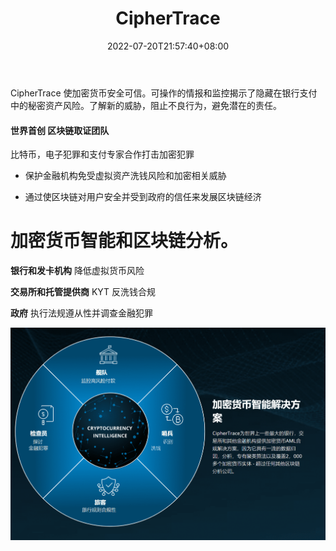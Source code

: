 ﻿---
weight: 
title: "CipherTrace"
description: "CipherTrace 使加密货币安全可信"
date: 2022-07-20T21:57:40+08:00
lastmod: 2022-07-20T16:45:40+08:00
draft: false
authors: ["MineW"]
featuredImage: "ciphertrace.jpg"
link: "https://ciphertrace.com/"
tags: ["安全机构","CipherTrace"]
categories: ["navigation"]
navigation: ["安全机构"]
lightgallery: true
toc: true
pinned: false
recommend: false
recommend1: false
---
CipherTrace 使加密货币安全可信。可操作的情报和监控揭示了隐藏在银行支付中的秘密资产风险。了解新的威胁，阻止不良行为，避免潜在的责任。

#### 世界首创 区块链取证团队

比特币，电子犯罪和支付专家合作打击加密犯罪

- 保护金融机构免受虚拟资产洗钱风险和加密相关威胁

- 通过使区块链对用户安全并受到政府的信任来发展区块链经济

# 加密货币智能和区块链分析。

**银行和发卡机构**
降低虚拟货币风险

**交易所和托管提供商**
KYT 反洗钱合规

**政府**
执行法规遵从性并调查金融犯罪

![image-20220720165729827](image-20220720165729827.png)